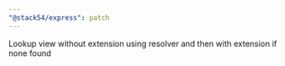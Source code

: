 ```yaml
---
"@stack54/express": patch
---
```


Lookup view without extension using resolver and then with extension if none found
